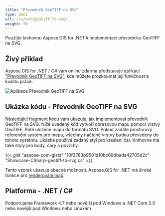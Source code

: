 ```yaml
---
title: "Převodník GeoTIFF na SVG"
type: docs
url: /cs/net/geotiff-to-svg/
weight: 70
---
```


Použijte knihovnu Aspose.GIS for .NET k implementaci převodníku GeoTIFF na SVG.

## **Živý příklad**

Aspose.GIS for .NET / C# vám online zdarma představuje aplikaci ["Převodník GeoTIFF na SVG"](https://products.aspose.app/gis/viewer/geotiff-to-svg), kde můžete prozkoumat její funkčnost a kvalitu práce.

![Aplikace Převodník GeoTIFF na SVG](viewer.png)

## **Ukázka kódu - Převodník GeoTIFF na SVG**

Následující fragment kódu vám ukazuje, jak implementovat převodník GeoTIFF na SVG. Níže uvedený kód vytvoří obrazovou mapu pomocí vrstvy GeoTIFF. Poté uložíme mapu do formátu SVG. Pokud zadáte prostorový referenční systém pro mapu, všechny načtené vrstvy budou převedeny do tohoto systému.
Ukázka používá zadaný styl pro kreslení čar. Knihovna má také styly pro body, čáry a povrchy.

{{< gist "aspose-com-gists" "10f3783b9581d10bc69dbada42705d2c" "Showcase-CSharp-geotiff-to-svg.cs" >}}

Tento vzorek ukazuje obecné možnosti. Aspose.GIS for .NET má široké funkce pro [renderování map](https://docs.aspose.com/gis/net/map-rendering/).

## **Platforma - .NET / C#**

Podporujeme Framework 4.7 nebo novější pod Windows a .NET Core 2.0 nebo novější pod Windows nebo Linuxem
